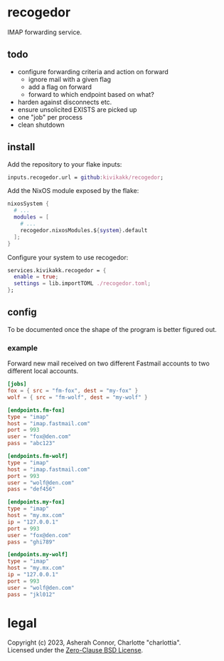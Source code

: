 # recogedor

IMAP forwarding service.


## todo

* configure forwarding criteria and action on forward
  * ignore mail with a given flag
  * add a flag on forward
  * forward to which endpoint based on what?
* harden against disconnects etc.
* ensure unsolicited EXISTS are picked up
* one "job" per process
* clean shutdown


## install

Add the repository to your flake inputs:

```nix
inputs.recogedor.url = github:kivikakk/recogedor;
```

Add the NixOS module exposed by the flake:

```nix
nixosSystem {
  # ...
  modules = [
    # ...
    recogedor.nixosModules.${system}.default
  ];
}
```

Configure your system to use recogedor:

```nix
services.kivikakk.recogedor = {
  enable = true;
  settings = lib.importTOML ./recogedor.toml;
};
```


## config

To be documented once the shape of the program is better figured out.


### example

Forward new mail received on two different Fastmail accounts to two different local accounts.

```toml
[jobs]
fox = { src = "fm-fox", dest = "my-fox" }
wolf = { src = "fm-wolf", dest = "my-wolf" }

[endpoints.fm-fox]
type = "imap"
host = "imap.fastmail.com"
port = 993
user = "fox@den.com"
pass = "abc123"

[endpoints.fm-wolf]
type = "imap"
host = "imap.fastmail.com"
port = 993
user = "wolf@den.com"
pass = "def456"

[endpoints.my-fox]
type = "imap"
host = "my.mx.com"
ip = "127.0.0.1"
port = 993
user = "fox@den.com"
pass = "ghi789"

[endpoints.my-wolf]
type = "imap"
host = "my.mx.com"
ip = "127.0.0.1"
port = 993
user = "wolf@den.com"
pass = "jkl012"
```


# legal

Copyright (c) 2023, Asherah Connor, Charlotte "charlottia".  
Licensed under the [Zero-Clause BSD License](LICENSE.txt).